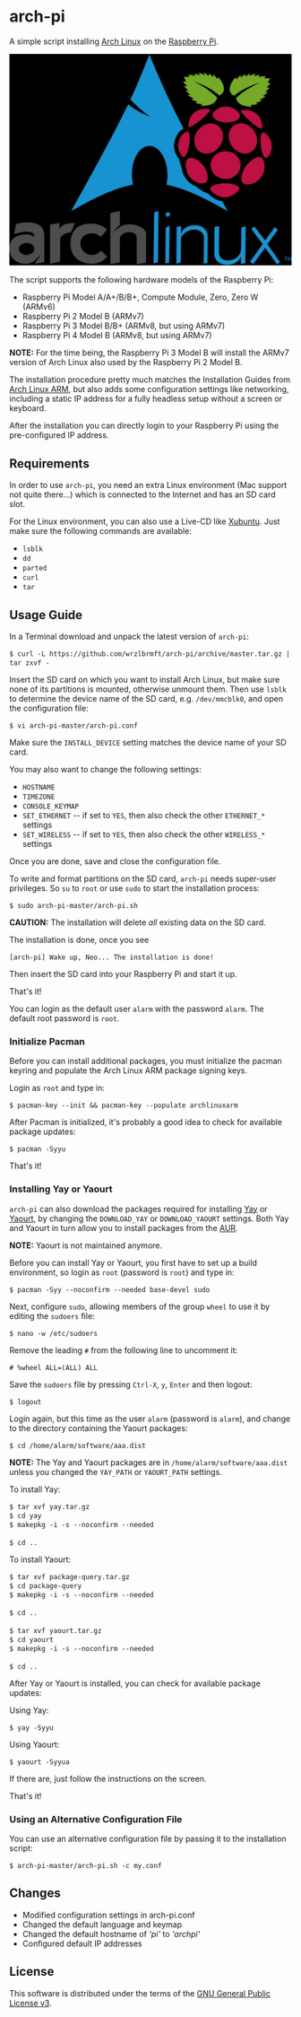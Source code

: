 # arch-pi
A simple script installing [Arch Linux](https://www.archlinux.org/) on the [Raspberry Pi](https://www.raspberrypi.org/products/).

![arch-pi-image](arch-pi.png)

The script supports the following hardware models of the
Raspberry Pi:

* Raspberry Pi Model A/A+/B/B+, Compute Module, Zero, Zero W (ARMv6)
* Raspberry Pi 2 Model B (ARMv7)
* Raspberry Pi 3 Model B/B+ (ARMv8, but using ARMv7)
* Raspberry Pi 4 Model B (ARMv8, but using ARMv7)

**NOTE:** For the time being, the Raspberry Pi 3 Model B will install the ARMv7
version of Arch Linux also used by the Raspberry Pi 2 Model B.

The installation procedure pretty much matches the Installation Guides from
[Arch Linux ARM](http://archlinuxarm.org/),
but also adds some configuration settings like networking, including a static IP
address for a fully headless setup without a screen or keyboard.

After the installation you can directly login to your
Raspberry Pi
using the pre-configured IP address.

## Requirements

In order to use
`arch-pi`,
you need an extra Linux environment (Mac support not quite there...) which is
connected to the Internet and has an SD card slot.

For the Linux environment, you can also use a Live-CD like
[Xubuntu](http://xubuntu.org/). Just make sure the following commands are
available:

* `lsblk`
* `dd`
* `parted`
* `curl`
* `tar`

## Usage Guide

In a Terminal download and unpack the latest version of
`arch-pi`:

```
$ curl -L https://github.com/wrzlbrmft/arch-pi/archive/master.tar.gz | tar zxvf -
```

Insert the SD card on which you want to install Arch Linux, but make sure none
of its partitions is mounted, otherwise unmount them. Then use `lsblk` to
determine the device name of the SD card, e.g. `/dev/mmcblk0`, and open the
configuration file:

```
$ vi arch-pi-master/arch-pi.conf
```

Make sure the `INSTALL_DEVICE` setting matches the device name of your SD card.

You may also want to change the following settings:

* `HOSTNAME`
* `TIMEZONE`
* `CONSOLE_KEYMAP`
* `SET_ETHERNET` -- if set to `YES`, then also check the other `ETHERNET_*` settings
* `SET_WIRELESS` -- if set to `YES`, then also check the other `WIRELESS_*` settings

Once you are done, save and close the configuration file.

To write and format partitions on the SD card,
`arch-pi`
needs super-user privileges. So `su` to `root` or use `sudo` to start the
installation process:

```
$ sudo arch-pi-master/arch-pi.sh
```

**CAUTION:** The installation will delete *all* existing data on the SD card.

The installation is done, once you see

```
[arch-pi] Wake up, Neo... The installation is done!
```

Then insert the SD card into your
Raspberry Pi
and start it up.

That's it!

You can login as the default user `alarm` with the password `alarm`.
The default root password is `root`.

### Initialize Pacman

Before you can install additional packages, you must initialize the pacman
keyring and populate the Arch Linux ARM package signing keys.

Login as `root` and type in:

```
$ pacman-key --init && pacman-key --populate archlinuxarm
```

After Pacman is initialized, it's probably a good idea to check for available
package updates:

```
$ pacman -Syyu
```

That's it!

### Installing Yay or Yaourt

`arch-pi`
can also download the packages required for installing
[Yay](https://github.com/Jguer/yay) or
[Yaourt](https://github.com/archlinuxfr/yaourt), by changing the `DOWNLOAD_YAY`
or `DOWNLOAD_YAOURT` settings. Both Yay and Yaourt in turn allow you to install
packages from the [AUR](https://aur.archlinux.org/).

**NOTE:** Yaourt is not maintained anymore.

Before you can install Yay or Yaourt, you first have to set up a build
environment, so login as `root` (password is `root`) and type in:

```
$ pacman -Syy --noconfirm --needed base-devel sudo
```

Next, configure `sudo`, allowing members of the group `wheel` to use it by
editing the `sudoers` file:

```
$ nano -w /etc/sudoers
```

Remove the leading `#` from the following line to uncomment it:

```
# %wheel ALL=(ALL) ALL
```

Save the `sudoers` file by pressing `Ctrl-X`, `y`, `Enter` and then logout:

```
$ logout
```

Login again, but this time as the user `alarm` (password is `alarm`), and change
to the directory containing the Yaourt packages:

```
$ cd /home/alarm/software/aaa.dist
```

**NOTE:** The Yay and Yaourt packages are in `/home/alarm/software/aaa.dist`
unless you changed the `YAY_PATH` or `YAOURT_PATH` settings.

To install Yay:

```
$ tar xvf yay.tar.gz
$ cd yay
$ makepkg -i -s --noconfirm --needed

$ cd ..
```

To install Yaourt:

```
$ tar xvf package-query.tar.gz
$ cd package-query
$ makepkg -i -s --noconfirm --needed

$ cd ..

$ tar xvf yaourt.tar.gz
$ cd yaourt
$ makepkg -i -s --noconfirm --needed

$ cd ..
```

After Yay or Yaourt is installed, you can check for available package updates:

Using Yay:

```
$ yay -Syyu
```

Using Yaourt:

```
$ yaourt -Syyua
```

If there are, just follow the instructions on the screen.

That's it!

### Using an Alternative Configuration File

You can use an alternative configuration file by passing it to the installation
script:

```
$ arch-pi-master/arch-pi.sh -c my.conf
```
## Changes

* Modified configuration settings in arch-pi.conf
* Changed the default language and keymap
* Changed the default hostname of *'pi'* to *'archpi'*
* Configured default IP addresses

## License

This software is distributed under the terms of the
[GNU General Public License v3](https://www.gnu.org/licenses/gpl-3.0.en.html).
